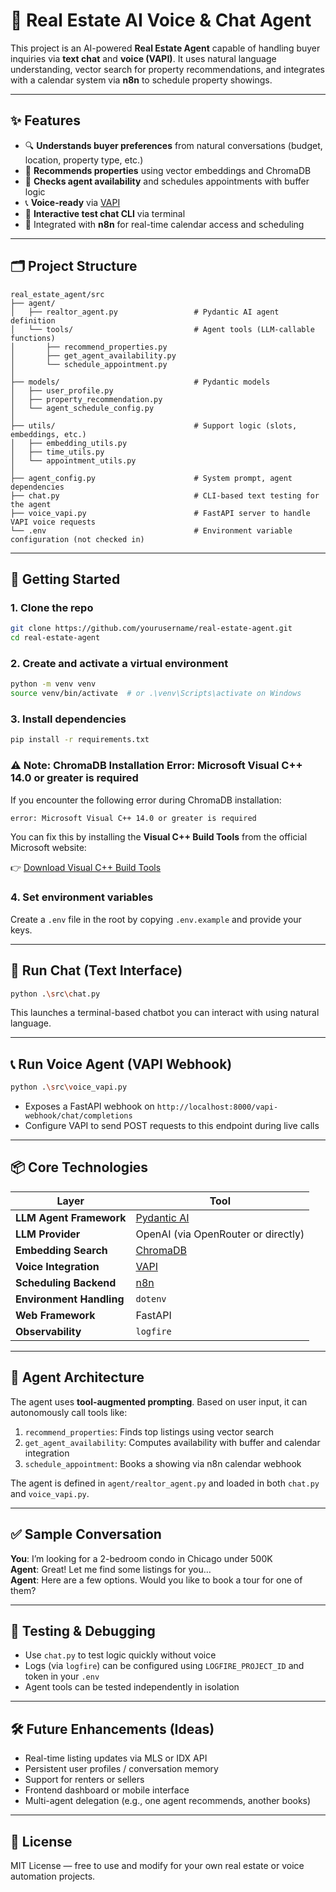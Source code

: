 
# 🏡 Real Estate AI Voice & Chat Agent

This project is an AI-powered **Real Estate Agent** capable of handling buyer inquiries via **text chat** and **voice (VAPI)**. It uses natural language understanding, vector search for property recommendations, and integrates with a calendar system via **n8n** to schedule property showings.

---

## ✨ Features

- 🔍 **Understands buyer preferences** from natural conversations (budget, location, property type, etc.)
- 🧠 **Recommends properties** using vector embeddings and ChromaDB
- 📅 **Checks agent availability** and schedules appointments with buffer logic
- 📞 **Voice-ready** via [VAPI](https://vapi.ai/)
- 🧪 **Interactive test chat CLI** via terminal
- 🔄 Integrated with **n8n** for real-time calendar access and scheduling

---

## 🗂️ Project Structure

```
real_estate_agent/src
├── agent/
│   ├── realtor_agent.py                 # Pydantic AI agent definition
│   └── tools/                           # Agent tools (LLM-callable functions)
│       ├── recommend_properties.py
│       ├── get_agent_availability.py
│       └── schedule_appointment.py
│
├── models/                              # Pydantic models
│   ├── user_profile.py
│   ├── property_recommendation.py
│   └── agent_schedule_config.py
│
├── utils/                               # Support logic (slots, embeddings, etc.)
│   ├── embedding_utils.py
│   ├── time_utils.py
│   └── appointment_utils.py
│
├── agent_config.py                      # System prompt, agent dependencies
├── chat.py                              # CLI-based text testing for the agent
├── voice_vapi.py                        # FastAPI server to handle VAPI voice requests
└── .env                                 # Environment variable configuration (not checked in)
```

---

## 🚀 Getting Started

### 1. Clone the repo

```bash
git clone https://github.com/yourusername/real-estate-agent.git
cd real-estate-agent
```

### 2. Create and activate a virtual environment

```bash
python -m venv venv
source venv/bin/activate  # or .\venv\Scripts\activate on Windows
```

### 3. Install dependencies

```bash
pip install -r requirements.txt
```

### ⚠️ Note: ChromaDB Installation Error: Microsoft Visual C++ 14.0 or greater is required

If you encounter the following error during ChromaDB installation:

```bash
error: Microsoft Visual C++ 14.0 or greater is required
```

You can fix this by installing the **Visual C++ Build Tools** from the official Microsoft website:

👉 [Download Visual C++ Build Tools](https://visualstudio.microsoft.com/visual-cpp-build-tools/)

### 4. Set environment variables

Create a `.env` file in the root by copying `.env.example` and provide your keys.

---

## 💬 Run Chat (Text Interface)

```bash
python .\src\chat.py
```

This launches a terminal-based chatbot you can interact with using natural language.

---

## 📞 Run Voice Agent (VAPI Webhook)

```bash
python .\src\voice_vapi.py
```

- Exposes a FastAPI webhook on `http://localhost:8000/vapi-webhook/chat/completions`
- Configure VAPI to send POST requests to this endpoint during live calls

---

## 📦 Core Technologies

| Layer | Tool |
|-------|------|
| **LLM Agent Framework** | [Pydantic AI](https://github.com/ericmjl/pydantic-ai) |
| **LLM Provider** | OpenAI (via OpenRouter or directly) |
| **Embedding Search** | [ChromaDB](https://docs.trychroma.com/) |
| **Voice Integration** | [VAPI](https://vapi.ai/) |
| **Scheduling Backend** | [n8n](https://n8n.io/) |
| **Environment Handling** | `dotenv` |
| **Web Framework** | FastAPI |
| **Observability** | `logfire` |

---

## 🧠 Agent Architecture

The agent uses **tool-augmented prompting**. Based on user input, it can autonomously call tools like:

1. `recommend_properties`: Finds top listings using vector search
2. `get_agent_availability`: Computes availability with buffer and calendar integration
3. `schedule_appointment`: Books a showing via n8n calendar webhook

The agent is defined in `agent/realtor_agent.py` and loaded in both `chat.py` and `voice_vapi.py`.

---

## ✅ Sample Conversation

**You**: I’m looking for a 2-bedroom condo in Chicago under 500K  
**Agent**: Great! Let me find some listings for you…  
**Agent**: Here are a few options. Would you like to book a tour for one of them?

---

## 🧪 Testing & Debugging

- Use `chat.py` to test logic quickly without voice
- Logs (via `logfire`) can be configured using `LOGFIRE_PROJECT_ID` and token in your `.env`
- Agent tools can be tested independently in isolation

---

## 🛠 Future Enhancements (Ideas)

- Real-time listing updates via MLS or IDX API
- Persistent user profiles / conversation memory
- Support for renters or sellers
- Frontend dashboard or mobile interface
- Multi-agent delegation (e.g., one agent recommends, another books)

---

## 📄 License

MIT License — free to use and modify for your own real estate or voice automation projects.